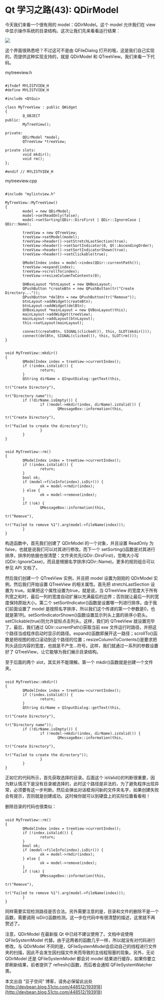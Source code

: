 # Qt 学习之路(43): QDirModel

今天我们来看一个很有用的 model：QDirModel。这个 model 允许我们在 view 中显示操作系统的目录结构。这次让我们先来看看运行结果：

![](images/73.png)

这个界面很熟悉吧？不过这可不是由 QFileDialog 打开的哦，这是我们自己实现的。而提供这种实现支持的，就是 QDirModel 和 QTreeView。我们来看一下代码。
 
mytreeview.h

```

#ifndef MYLISTVIEW_H 
#define MYLISTVIEW_H 
 
#include <QtGui> 
 
class MyTreeView : public QWidget 
{ 
        Q_OBJECT 
public: 
        MyTreeView(); 
 
private: 
        QDirModel *model; 
        QTreeView *treeView; 
 
private slots: 
        void mkdir(); 
        void rm(); 
}; 
 
#endif // MYLISTVIEW_H
```
 
mytreeview.cpp

```

#include "mylistview.h" 
 
MyTreeView::MyTreeView() 
{ 
        model = new QDirModel; 
        model->setReadOnly(false); 
        model->setSorting(QDir::DirsFirst | QDir::IgnoreCase | QDir::Name); 
 
        treeView = new QTreeView; 
        treeView->setModel(model); 
        treeView->header()->setStretchLastSection(true); 
        treeView->header()->setSortIndicator(0, Qt::AscendingOrder); 
        treeView->header()->setSortIndicatorShown(true); 
        treeView->header()->setClickable(true); 
 
        QModelIndex index = model->index(QDir::currentPath()); 
        treeView->expand(index); 
        treeView->scrollTo(index); 
        treeView->resizeColumnToContents(0); 
 
        QHBoxLayout *btnLayout = new QHBoxLayout; 
        QPushButton *createBtn = new QPushButton(tr("Create Directory...")); 
        QPushButton *delBtn = new QPushButton(tr("Remove")); 
        btnLayout->addWidget(createBtn); 
        btnLayout->addWidget(delBtn); 
        QVBoxLayout *mainLayout = new QVBoxLayout(this); 
        mainLayout->addWidget(treeView); 
        mainLayout->addLayout(btnLayout); 
        this->setLayout(mainLayout); 
 
        connect(createBtn, SIGNAL(clicked()), this, SLOT(mkdir())); 
        connect(delBtn, SIGNAL(clicked()), this, SLOT(rm())); 
} 
```

```
 
void MyTreeView::mkdir() 
{ 
        QModelIndex index = treeView->currentIndex(); 
        if (!index.isValid()) { 
                return; 
        } 
        QString dirName = QInputDialog::getText(this, 
                                                                                        tr("Create Directory"), 
                                                                                        tr("Directory name")); 
        if (!dirName.isEmpty()) { 
                if (!model->mkdir(index, dirName).isValid()) { 
                        QMessageBox::information(this, 
                                                                         tr("Create Directory"), 
                                                                         tr("Failed to create the directory")); 
                } 
        } 
} 
```

```
 
void MyTreeView::rm() 
{ 
        QModelIndex index = treeView->currentIndex(); 
        if (!index.isValid()) { 
                return; 
        } 
        bool ok; 
        if (model->fileInfo(index).isDir()) { 
                ok = model->rmdir(index); 
        } else { 
                ok = model->remove(index); 
        } 
        if (!ok) { 
                QMessageBox::information(this, 
                                                                 tr("Remove"), 
                                                                 tr("Failed to remove %1").arg(model->fileName(index))); 
        } 
} 
```

构造函数中，首先我们创建了 QDirModel 的一个对象，并且设置 ReadOnly 为 false，也就是说我们可以对其进行修改。而下一个 setSorting()函数是对其进行排序，排序的依据也很清楚：文件夹优先(QDir::DirsFirst)，忽略大小写(QDir::IgnoreCase)，而且是根据名字排序(QDir::Name)。更多的规则组合可以参见 API 文档了。
 
然后我们创建一个 QTreeView 实例，并且把 model 设置为刚刚的 QDirModel 实例。然后我们开始设置 QTreeView 的相关属性。首先把 stretchLastSection 设置为 true。如果把这个属性设置为true，就是说，当 QTreeView 的宽度大于所有列宽之和时，最后一列的宽度自动扩展以充满最后的边界；否则就让最后一列的宽度保持原始大小。第二个 setSortIndicator()函数是设置哪一列进行排序。由于我们前面设置了 model 是按照名字排序，所以我们这个传递的第一个参数是0，也就是第1列。setSortIndicatorShown()函数设置显示列头上面的排序小箭头。setClickable(true)则允许鼠标点击列头。这样，我们的 QTreeView 就设置完毕了。最后，我们通过 QDir::currentPath()获取当前 exe 文件运行时路径，并把这个路径当成程序启动时显示的路径。expand()函数即展开这一路径；scrollTo()函数是把视图的视口滚动到这个路径的位置；resizeColumnToContents()是要求把列头适应内容的宽度，也就是不产生...符号。这样，我们就通过一系列的参数设置好了 QTreeView，让它能够为我们展示目录结构。
 
至于后面的两个 slot，其实并不能理解。第一个 mkdir()函数就是创建一个文件夹。

```
 
void MyTreeView::mkdir() 
{ 
        QModelIndex index = treeView->currentIndex(); 
        if (!index.isValid()) { 
                return; 
        } 
        QString dirName = QInputDialog::getText(this, 
                                                                                        tr("Create Directory"), 
                                                                                        tr("Directory name")); 
        if (!dirName.isEmpty()) { 
                if (!model->mkdir(index, dirName).isValid()) { 
                        QMessageBox::information(this, 
                                                                         tr("Create Directory"), 
                                                                         tr("Failed to create the directory")); 
                } 
        } 
}
```
 
正如它的代码所示，首先获取选择的目录。后面这个 isValid()的判断很重要，因为默认情况下是没有目录被选择的，此时这个路径是非法的，为了避免程序出现异常，必须要有这一步判断。然后会弹出对话框询问新的文件夹名字，如果创建失败会有提示，否则就是创建成功。这时候你就可以到硬盘上的实际位置看看啦！
 
删除目录的代码也很类似：

```
 
void MyTreeView::rm() 
{ 
        QModelIndex index = treeView->currentIndex(); 
        if (!index.isValid()) { 
                return; 
        } 
        bool ok; 
        if (model->fileInfo(index).isDir()) { 
                ok = model->rmdir(index); 
        } else { 
                ok = model->remove(index); 
        } 
        if (!ok) { 
                QMessageBox::information(this, 
                                                                 tr("Remove"), 
                                                                 tr("Failed to remove %1").arg(model->fileName(index))); 
        } 
}
```
 
同样需要实现检测路径是否合法。另外需要注意的是，目录和文件的删除不是一个函数，需要调用 isDir()函数检测。这一步在代码中有很清楚的描述，这里就不再赘述了。
 
注意，QDirModel 在最新版 Qt 中已经不建议使用了。文档中说使用 QFileSystemModel 代替。由于这两者的函数几乎一样，所以就没有对代码进行修改。与 QDirModel 不同的是，QFileSystemModel会启动自己的线程进行文件夹的扫描，因此不会发生因扫描文件夹而导致的主线程阻塞的现象。另外，无论 QDirModel 还是 QFileSystemModel 都会对 model 结果进行缓存，如果你要立即刷新结果，前者提供了 refresh()函数，而后者会通知 QFileSystemWatcher 类。

本文出自 “豆子空间” 博客，请务必保留此出处 [http://devbean.blog.51cto.com/448512/193918](http://devbean.blog.51cto.com/448512/193918)